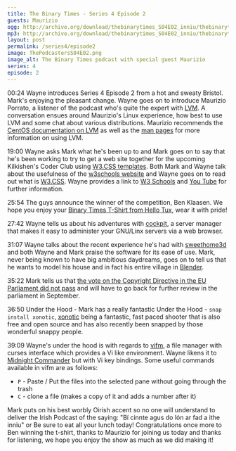 ```yaml
---
title: The Binary Times - Series 4 Episode 2
guests: Maurizio
ogg: http://archive.org/download/thebinarytimes_S04E02_inniu/thebinarytimes_S04E02_inniu.ogg
mp3: http://archive.org/download/thebinarytimes_S04E02_inniu/thebinarytimes_S04E02_inniu.mp3 
layout: post
permalink: /series4/episode2
image: ThePodcastersS04E02.png
image_alt: The Binary Times podcast with special guest Maurizio
series: 4
episode: 2
---
```

00:24 Wayne introduces Series 4 Episode 2 from a hot and sweaty Bristol. Mark's enjoying the pleasant change. Wayne goes on to introduce Maurizio Porrato, a listener of the podcast who's quite the expert with [LVM](http://tldp.org/HOWTO/LVM-HOWTO/whatislvm.html). A conversation ensues around Maurizio's Linux experience, how best to use LVM and some chat about various distributions. Maurizio recommends the [CentOS documentation on LVM](https://www.centos.org/docs/5/html/Cluster_Logical_Volume_Manager/) as well as the [man pages](https://linux.die.net/man/8/lvm) for more information on using LVM.

19:00 Wayne asks Mark what he's been up to and Mark goes on to say that he's been working to try to get a web site together for the upcoming Kilkishen's Coder Club using [W3.CSS templates](https://www.w3schools.com/w3css/w3css_templates.asp). Both Mark and Wayne talk about the usefulness of the [w3schools website](https://www.w3schools.com/) and Wayne goes on to read out what is [W3.CSS](https://www.w3schools.com/w3css/default.asp). Wayne provides a link to [W3 Schools](https://www.w3schools.com/w3css/default.asp) and [You Tube](https://www.youtube.com/watch?v=PJHBKwbf4Us) for further information.

25:54 The guys announce the winner of the competition, Ben Klaasen. We hope you enjoy your [Binary Times T-Shirt from Hello Tux](https://www.hellotux.com/the_binary_times), wear it with pride!

27:42 Wayne tells us about his adventures with [cockpit](https://cockpit-project.org/), a server manager that makes it easy to administer your GNU/Linx servers via a web browser.

31:07 Wayne talks about the recent experience he's had with [sweethome3d](http://www.sweethome3d.com/) and both Wayne and Mark praise the software for its ease of use. Mark, never being known to have big ambitious daydreams, goes on to tell us that he wants to model his house and in fact his entire village in [Blender](https://www.blender.org/).

35:22 Mark tells us that [the vote on the Copyright Directive in the EU Parliament did not pass](http://www.europarl.europa.eu/news/en/press-room/20180628IPR06809/parliament-to-review-copyright-rules-in-september) and will have to go back for further review in the parliament in September.

36:50 Under the Hood - Mark has a really fantastic Under the Hood - `snap install xonotic`, [xonotic](http://www.xonotic.org/) being a fantastic, fast paced shooter that is also free and open source and has also recently been snapped by those wonderful snappy people.

39:09 Wayne's under the hood is with regards to [vifm](https://vifm.info/), a file manager with curses interface which provides a Vi like environment. Wayne likens it to [Midnight Commander](https://midnight-commander.org/) but with Vi key bindings. Some useful commands available in vifm are as follows:

* `P` - Paste / Put the files into the selected pane without going through the trash
* `C` - clone a file (makes a copy of it and adds a number after it)

Mark puts on his best worbly Oirish accent so no one will understand to deliver the Irish Podcast of the saying: "B&iacute; cinnte agus do l&oacute;n ar fad a ithe inniu" or Be sure to eat all your lunch today! Congratulations once more to Ben winning the t-shirt, thanks to Maurizio for joining us today and thanks for listening, we hope you enjoy the show as much as we did making it!